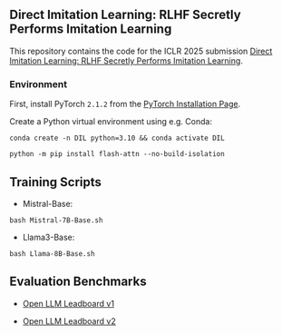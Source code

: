 ## Direct Imitation Learning: RLHF Secretly Performs Imitation Learning

This repository contains the code for the ICLR 2025 submission [Direct Imitation Learning: RLHF Secretly Performs Imitation Learning](https://openreview.net/forum?id=2QdsjiNXgj). 


### Environment

First, install PyTorch `2.1.2` from the [PyTorch Installation Page](https://pytorch.org/get-started/locally/).

Create a Python virtual environment using e.g. Conda:

```shell
conda create -n DIL python=3.10 && conda activate DIL
```

```shell
python -m pip install flash-attn --no-build-isolation
```

## Training Scripts


* Mistral-Base:
```shell
bash Mistral-7B-Base.sh
```

* Llama3-Base:
```shell
bash Llama-8B-Base.sh
```


## Evaluation Benchmarks


* [Open LLM Leadboard v1](https://huggingface.co/spaces/open-llm-leaderboard-old/open_llm_leaderboard)

* [Open LLM Leadboard v2](https://huggingface.co/spaces/open-llm-leaderboard/open_llm_leaderboard) 




